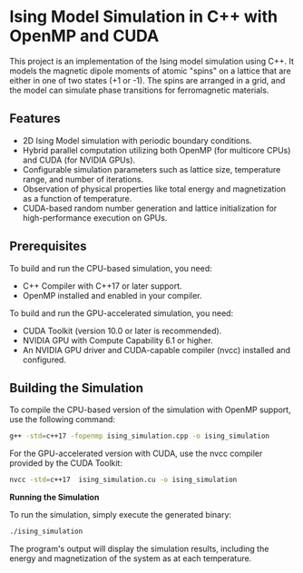 
# Ising Model Simulation in C++ with OpenMP and CUDA

This project is an implementation of the Ising model simulation using C++. It models the magnetic dipole moments of atomic "spins" on a lattice that are either in one of two states (+1 or -1). The spins are arranged in a grid, and the model can simulate phase transitions for ferromagnetic materials. 

## Features

- 2D Ising Model simulation with periodic boundary conditions.
- Hybrid parallel computation utilizing both OpenMP (for multicore CPUs) and CUDA (for NVIDIA GPUs).
- Configurable simulation parameters such as lattice size, temperature range, and number of iterations.
- Observation of physical properties like total energy and magnetization as a function of temperature.
- CUDA-based random number generation and lattice initialization for high-performance execution on GPUs.

## Prerequisites

To build and run the CPU-based simulation, you need:

- C++ Compiler with C++17 or later support.
- OpenMP installed and enabled in your compiler.

To build and run the GPU-accelerated simulation, you need:

- CUDA Toolkit (version 10.0 or later is recommended).
- NVIDIA GPU with Compute Capability 6.1 or higher.
- An NVIDIA GPU driver and CUDA-capable compiler (nvcc) installed and configured.

## Building the Simulation

To compile the CPU-based version of the simulation with OpenMP support, use the following command:


```bash
g++ -std=c++17 -fopenmp ising_simulation.cpp -o ising_simulation
```

For the GPU-accelerated version with CUDA, use the nvcc compiler provided by the CUDA Toolkit:

```bash
nvcc -std=c++17  ising_simulation.cu -o ising_simulation
```

**Running the Simulation**

To run the simulation, simply execute the generated binary:

```bash
./ising_simulation
```

The program's output will display the simulation results, including the energy and magnetization of the system as at each temperature.


